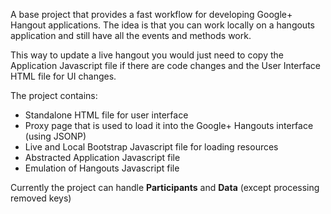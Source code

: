 A base project that provides a fast workflow for developing Google+ Hangout applications. The idea is that you can work locally on a hangouts application and still have all the events and methods work.

This way to update a live hangout you would just need to copy the Application Javascript file if there are code changes and the User Interface HTML file for UI changes.

The project contains:

  * Standalone HTML file for user interface
  * Proxy page that is used to load it into the Google+ Hangouts interface (using JSONP)
  * Live and Local Bootstrap Javascript file for loading resources
  * Abstracted Application Javascript file
  * Emulation of Hangouts Javascript file


Currently the project can handle **Participants** and **Data** (except processing removed keys)